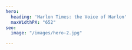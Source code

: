 ```yaml
---
hero:
  heading: 'Harlon Times: the Voice of Harlon'
  maxWidthPX: "652"
seo:
  image: "/images/hero-2.jpg"

---
```


